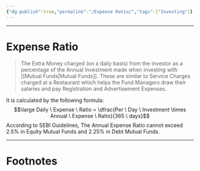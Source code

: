 ```yaml
---
{"dg-publish":true,"permalink":"/Expense Ratio/","tags":["Investing"]}
---
```



---
# Expense Ratio
> The Extra Money charged (on a daily basis) from the investor as a percentage of the Annual Investment made when investing with [[Mutual Funds\|Mutual Funds]]. 
> These are similar to Service Charges charged at a Restaurant which helps the Fund Managers draw their salaries and pay Registration and Advertisement Expenses.

It is calculated by the following formula:
$$\large Daily \ Expense \ Ratio = \dfrac{Per \ Day \ Investment \times Annual \ Expense \ Ratio}{365 \ days}$$
According to SEBI Guidelines, The Annual Expense Ratio cannot exceed 2.5% in Equity Mutual Funds and 2.25% in Debt Mutual Funds.

---
# Footnotes